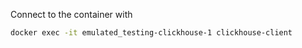 
Connect to the container with 

```bash
docker exec -it emulated_testing-clickhouse-1 clickhouse-client
```
